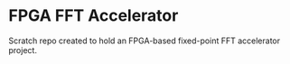 # FPGA FFT Accelerator
Scratch repo created to hold an FPGA-based fixed-point FFT accelerator project.

